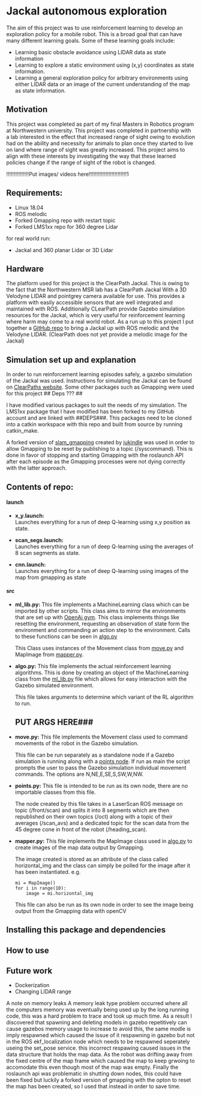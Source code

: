 # Jackal autonomous exploration
The aim of this project was to use reinforcement learning to develop an exploration policy for a mobile robot. This is a broad goal that can have many different learning goals. Some of these learning goals include:
* Learning basic obstacle avoidance using LIDAR data as state information
* Learning to explore a static environment using (x,y) coordinates as state information.
* Learning a general exploration policy for arbitrary environments using either LIDAR data or an image of the current understanding of the map as state information.

## Motivation
This project was completed as part of my final Masters in Robotics program at Northwestern university. This project was completed in partnership with a lab interested in the effect that increased range of sight owing to evolution had on the ability and necessity for animals to plan once they started to live on land where range of sight was greatly increased. This project aims to align with these interests by investigating the way that these learned policies change if the range of sight of the robot is changed.

!!!!!!!!!!!!!!!Put images/ videos here!!!!!!!!!!!!!!!!!!!!!!!!!1

## Requirements:

* Linux 18.04
* ROS melodic
* Forked Gmapping repo with restart topic
* Forked LMS1xx repo for 360 degree Lidar

for real world run:

* Jackal and 360 planar Lidar or 3D Lidar

## Hardware
The platform used for this project is the ClearPath Jackal. This is owing to the fact that the Northwestern MSR lab has a ClearPath Jackal With a 3D Velodyne LIDAR and pointgrey camera available for use. This provides a platform with easily accessible sensors that are well integrated and maintained with ROS. Additionally CLearPath provide Gazebo simulation resources for the Jackal, which is very useful for reinforcement learning where harm may come to a real world robot. As a run up to this project I put together a [GitHub repo](https://github.com/robo-jordo/jackal_melodic_bringup) to bring a Jackal up with ROS melodic  and the Velodyne LIDAR. (ClearPath does not yet provide a melodic image for the Jackal)

## Simulation set up and explanation

In order to run reinforcement learning episodes safely, a gazebo simulation of the Jackal was used. Instructions for simulating the Jackal can be found on [ClearPaths website](https://www.clearpathrobotics.com/assets/guides/jackal/simulation.html). Some other packages such as Gmapping were used for this project ## Deps ??? ##

I have modified various packages to suit the needs of my simulation.
The LMS1xx package that I have modified has been forked to my GitHub account and are linked with ##DEPS###. This packages need to be cloned into a catkin workspace with this repo and built from source by running catkin_make.

A forked version of [slam_gmapping](https://github.com/jukindle/slam_gmapping) created by [jukindle](https://github.com/jukindle) was used in order to allow Gmapping to be reset by publishing to a topic (/syscommand). This is done in favor of stopping and starting Gmapping with the roslaunch API after each episode as the Gmapping processes were not dying correctly with the latter approach.

## Contents of repo:
#### launch

* **x_y.launch:**  
    Launches everything for a run of deep Q-learning using x,y position as state.

* **scan_segs.launch:**  
    Launches everything for a run of deep Q-learning using the averages of 8 scan segments as state.

* **cnn.launch:**  
    Launches everything for a run of deep Q-learning using images of the map from gmapping as state

#### src

* **ml_lib.py:**
    This file implements a MachineLearning class which can be imported by other scripts. This class aims to mirror the environments that are set up with [OpenAi gym](https://gym.openai.com/). This class implements things like resetting the environment, requesting an observation of state form the environment and commanding an action step to the environment.
    Calls to these functions can be seen in [algo.py](src/algo.py)

    This Class uses instances of the Movement class from [move.py](src/move.py) and MapImage from [mapper.py](src/mapper.py).

* **algo.py:**
    This file implements the actual reinforcement learning algorithms. This is done by creating an object of the MachineLearning class from the [ml_lib.py](src/ml_lib.py) file which allows for easy interaction with the Gazebo simulated environment.

    This file takes arguments to determine which variant of the RL algorithm to run.
    ## PUT ARGS HERE###

* **move.py:**
    This file implements the Movement class used to command movements of the robot in the Gazebo simulation. 

    This file can be run separately as a standalone node if a Gazebo simulation is running along with a [points node](src/points.py). If run as main the script prompts the user to pass the Gazebo simulation individual movement commands. The options are N,NE,E,SE,S,SW,W,NW.

* **points.py:**
    This file is intended to be run as its own node, there are no importable classes from this file.

    The node created by this file takes in a LaserScan ROS message on topic (/front/scan) and splits it into 8 segments which are then republished on their own topics (/oct<N>) along with a topic of their averages (/scan_avs) and a dedicated topic for the scan data from the 45 degree cone in front of the robot (/heading_scan).

* **mapper.py:**
    This file implements the MapImage class used in [algo.py](src/algo.py) to create images of the map data output by Gmapping.

    The image created is stored as an attribute of the class called horizontal_img and the class can simply be polled for the image after it has been instantiated.
    e.g.
    ```
    mi = MapImage()
    for i in range(10):
        image = mi.horizontal_img
    ```

    This file can also be run as its own node in order to see the image being output from the Gmapping data with openCV

    
## Installing this package and dependencies


## How to use


## Future work
* Dockerization
* Changing LIDAR range

A note on memory leaks
A memory leak type problem occurred where all the computers memory was eventually being used up by the long running code, this was a hard problem to trace and took up much time. As a result I discovered that spawning and deleting models in gazebo repetitively can cause gazebos memory usage to increase to avoid this, the same modle is imply respawned which caused the issue of it respawning in gazebo but not in the ROS ekf_localization node which needs to be respawned seperately useing the set_pose service. this incorrect respawing caused issues in the data structure that holds the map data. As the robot was drifting away from the fixed centre of the map frame which caused the map to keep grwoing to accomodate this even though most of the map was empty. Finally the roslaunch api was problematic in shutting down nodes, this could have been fixed but luckily a forked version of gmapping with the opton to reset the map has been created, so I used that instead in order to save time.
